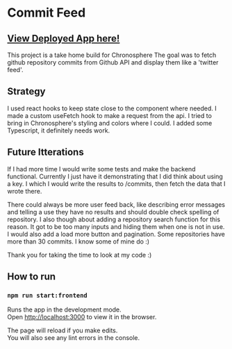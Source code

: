 # Commit Feed

## [View Deployed App here!](https://commit-feed-c7lx-nootqp75b-unachoza.vercel.app/)

This project is a take home build for Chronosphere
The goal was to fetch github repository commits from Github API and display them like a 'twitter feed'.

## Strategy

I used react hooks to keep state close to the component where needed. I made a custom useFetch hook to make a request from the api. I tried to bring in Chronosphere's styling and colors where I could. I added some Typescript, it definitely needs work.

## Future Itterations

If I had more time I would write some tests and make the backend functional. Currently I just have it demonstrating that I did think about using a key. I which I would write the results to /commits, then fetch the data that I wrote there.

There could always be more user feed back, like describing error messages and telling a use they have no results and should double check spelling of repository. I also though about adding a repository search function for this reason. It got to be too many inputs and hiding them when one is not in use. I would also add a load more button and pagination. Some repositories have more than 30 commits. I know some of mine do :)

Thank you for taking the time to look at my code :)

## How to run

### `npm run start:frontend`

Runs the app in the development mode.\
Open [http://localhost:3000](http://localhost:3000) to view it in the browser.

The page will reload if you make edits.\
You will also see any lint errors in the console.
